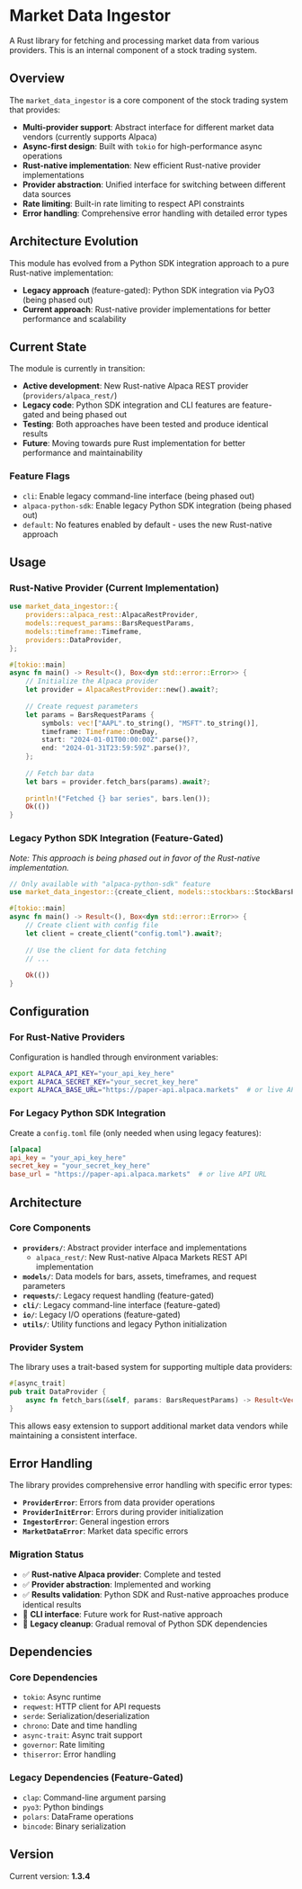 # Market Data Ingestor

A Rust library for fetching and processing market data from various providers. This is an internal component of a stock trading system.

## Overview

The `market_data_ingestor` is a core component of the stock trading system that provides:

- **Multi-provider support**: Abstract interface for different market data vendors (currently supports Alpaca)
- **Async-first design**: Built with `tokio` for high-performance async operations
- **Rust-native implementation**: New efficient Rust-native provider implementations
- **Provider abstraction**: Unified interface for switching between different data sources
- **Rate limiting**: Built-in rate limiting to respect API constraints
- **Error handling**: Comprehensive error handling with detailed error types

## Architecture Evolution

This module has evolved from a Python SDK integration approach to a pure Rust-native implementation:

- **Legacy approach** (feature-gated): Python SDK integration via PyO3 (being phased out)
- **Current approach**: Rust-native provider implementations for better performance and scalability

## Current State

The module is currently in transition:

- **Active development**: New Rust-native Alpaca REST provider (`providers/alpaca_rest/`)
- **Legacy code**: Python SDK integration and CLI features are feature-gated and being phased out
- **Testing**: Both approaches have been tested and produce identical results
- **Future**: Moving towards pure Rust implementation for better performance and maintainability


### Feature Flags

- `cli`: Enable legacy command-line interface (being phased out)
- `alpaca-python-sdk`: Enable legacy Python SDK integration (being phased out)
- `default`: No features enabled by default - uses the new Rust-native approach

## Usage

### Rust-Native Provider (Current Implementation)

```rust
use market_data_ingestor::{
    providers::alpaca_rest::AlpacaRestProvider,
    models::request_params::BarsRequestParams,
    models::timeframe::Timeframe,
    providers::DataProvider,
};

#[tokio::main]
async fn main() -> Result<(), Box<dyn std::error::Error>> {
    // Initialize the Alpaca provider
    let provider = AlpacaRestProvider::new().await?;
    
    // Create request parameters
    let params = BarsRequestParams {
        symbols: vec!["AAPL".to_string(), "MSFT".to_string()],
        timeframe: Timeframe::OneDay,
        start: "2024-01-01T00:00:00Z".parse()?,
        end: "2024-01-31T23:59:59Z".parse()?,
    };
    
    // Fetch bar data
    let bars = provider.fetch_bars(params).await?;
    
    println!("Fetched {} bar series", bars.len());
    Ok(())
}
```

### Legacy Python SDK Integration (Feature-Gated)

*Note: This approach is being phased out in favor of the Rust-native implementation.*

```rust
// Only available with "alpaca-python-sdk" feature
use market_data_ingestor::{create_client, models::stockbars::StockBarsParams};

#[tokio::main]
async fn main() -> Result<(), Box<dyn std::error::Error>> {
    // Create client with config file
    let client = create_client("config.toml").await?;
    
    // Use the client for data fetching
    // ...
    
    Ok(())
}
```

## Configuration

### For Rust-Native Providers

Configuration is handled through environment variables:

```bash
export ALPACA_API_KEY="your_api_key_here"
export ALPACA_SECRET_KEY="your_secret_key_here"
export ALPACA_BASE_URL="https://paper-api.alpaca.markets"  # or live API URL
```

### For Legacy Python SDK Integration

Create a `config.toml` file (only needed when using legacy features):

```toml
[alpaca]
api_key = "your_api_key_here"
secret_key = "your_secret_key_here"
base_url = "https://paper-api.alpaca.markets"  # or live API URL
```

## Architecture

### Core Components

- **`providers/`**: Abstract provider interface and implementations
  - `alpaca_rest/`: New Rust-native Alpaca Markets REST API implementation
- **`models/`**: Data models for bars, assets, timeframes, and request parameters
- **`requests/`**: Legacy request handling (feature-gated)
- **`cli/`**: Legacy command-line interface (feature-gated)
- **`io/`**: Legacy I/O operations (feature-gated)
- **`utils/`**: Utility functions and legacy Python initialization

### Provider System

The library uses a trait-based system for supporting multiple data providers:

```rust
#[async_trait]
pub trait DataProvider {
    async fn fetch_bars(&self, params: BarsRequestParams) -> Result<Vec<BarSeries>, ProviderError>;
}
```

This allows easy extension to support additional market data vendors while maintaining a consistent interface.

## Error Handling

The library provides comprehensive error handling with specific error types:

- **`ProviderError`**: Errors from data provider operations
- **`ProviderInitError`**: Errors during provider initialization
- **`IngestorError`**: General ingestion errors
- **`MarketDataError`**: Market data specific errors

### Migration Status

- ✅ **Rust-native Alpaca provider**: Complete and tested
- ✅ **Provider abstraction**: Implemented and working
- ✅ **Results validation**: Python SDK and Rust-native approaches produce identical results
- 🔄 **CLI interface**: Future work for Rust-native approach
- 🔄 **Legacy cleanup**: Gradual removal of Python SDK dependencies

## Dependencies

### Core Dependencies
- `tokio`: Async runtime
- `reqwest`: HTTP client for API requests
- `serde`: Serialization/deserialization
- `chrono`: Date and time handling
- `async-trait`: Async trait support
- `governor`: Rate limiting
- `thiserror`: Error handling

### Legacy Dependencies (Feature-Gated)
- `clap`: Command-line argument parsing
- `pyo3`: Python bindings
- `polars`: DataFrame operations
- `bincode`: Binary serialization

## Version

Current version: **1.3.4**
